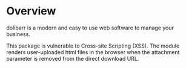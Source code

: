 # Overview

dolibarr is a modern and easy to use web software to manage your business.

This package is vulnerable to Cross-site Scripting (XSS). The module renders user-uploaded html files in the browser when the attachment parameter is removed from the direct download URL.
